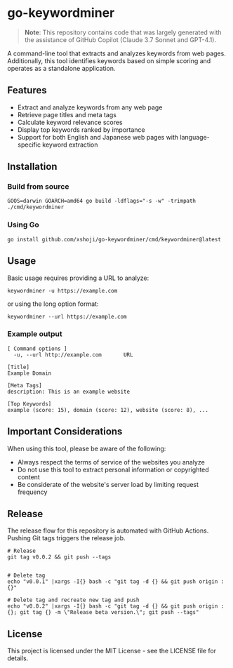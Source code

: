# go-keywordminer

> **Note**: This repository contains code that was largely generated with the assistance of GitHub Copilot (Claude 3.7 Sonnet and GPT-4.1).

A command-line tool that extracts and analyzes keywords from web pages. Additionally, this tool identifies keywords based on simple scoring and operates as a standalone application.

## Features

- Extract and analyze keywords from any web page
- Retrieve page titles and meta tags
- Calculate keyword relevance scores
- Display top keywords ranked by importance
- Support for both English and Japanese web pages with language-specific keyword extraction

## Installation

### Build from source

```
GOOS=darwin GOARCH=amd64 go build -ldflags="-s -w" -trimpath ./cmd/keywordminer
```

### Using Go

```
go install github.com/xshoji/go-keywordminer/cmd/keywordminer@latest
```

## Usage

Basic usage requires providing a URL to analyze:

```
keywordminer -u https://example.com
```

or using the long option format:

```
keywordminer --url https://example.com
```

### Example output

```
[ Command options ]
  -u, --url http://example.com       URL

[Title]
Example Domain

[Meta Tags]
description: This is an example website

[Top Keywords]
example (score: 15), domain (score: 12), website (score: 8), ...
```

## Important Considerations

When using this tool, please be aware of the following:

- Always respect the terms of service of the websites you analyze
- Do not use this tool to extract personal information or copyrighted content
- Be considerate of the website's server load by limiting request frequency

## Release

The release flow for this repository is automated with GitHub Actions.
Pushing Git tags triggers the release job.

```
# Release
git tag v0.0.2 && git push --tags


# Delete tag
echo "v0.0.1" |xargs -I{} bash -c "git tag -d {} && git push origin :{}"

# Delete tag and recreate new tag and push
echo "v0.0.2" |xargs -I{} bash -c "git tag -d {} && git push origin :{}; git tag {} -m \"Release beta version.\"; git push --tags"
```

## License

This project is licensed under the MIT License - see the LICENSE file for details.
